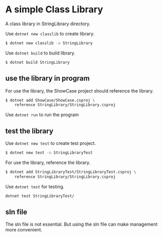 # A simple Class Library

A class library in StringLibrary directory.

Use `dotnet new classlib` to create library.

```bash
$ dotnet new classlib -o StringLibrary
```

Use `dotnet build` to build library.

```bash
$ dotnet build StringLibrary
```

## use the library in program

For use the library, the ShowCase project should reference the library.

```bash
$ dotnet add ShowCase/ShowCase.csproj \
    reference StringLibrary/StringLibrary.csproj
```

Use `dotnet run` to run the program

## test the library

Use `dotnet new test` to create test project.

```bash
$ dotnet new test -o StringLibraryTest
```

For use the library, reference the library.

```bash
$ dotnet add StringLibraryTest/StringLibraryTest.csproj \
    reference StringLibrary/StringLibrary.csproj
```

Use `dotnet test` for testing.

```bash
dotnet test StringLibraryTest/
```

## sln file

The sln file is not essential. But using the sln file can make management more convenient.

